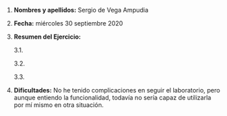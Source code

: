 1. **Nombres y apellidos:** Sergio de Vega Ampudia

2. **Fecha:** miércoles 30 septiembre 2020

3. **Resumen del Ejercicio:**

   3.1. 

   3.2. 

   3.3. 

4. **Dificultades:** No he tenido complicaciones en seguir el laboratorio, pero aunque entiendo la funcionalidad, todavía no sería capaz de utilizarla por mí mismo en otra situación.
